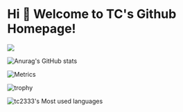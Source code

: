 # Hi 🎉 Welcome to TC's Github Homepage!

<!--
**tc2333/tc2333** is a ✨ _special_ ✨ repository because its `README.md` (this file) appears on your GitHub profile.

Here are some ideas to get you started:

- 🔭 I’m currently working on ...
- 🌱 I’m currently learning ...
- 👯 I’m looking to collaborate on ...
- 🤔 I’m looking for help with ...
- 💬 Ask me about ...
- 📫 How to reach me: ...
- 😄 Pronouns: ...
- ⚡ Fun fact: ...
-->
  <!-- knock code pictures 敲代码的图片 -->
  <img src="https://cdn.jsdelivr.net/gh/sun0225SUN/sun0225SUN/assets/images/coding.gif" /><br>
  
![Anurag's GitHub stats](https://github-readme-stats.vercel.app/api?username=tc2333&theme=flag-india&show_icons=true)

![Metrics](https://metrics.lecoq.io/tc2333?template=classic&base=header%2C%20activity%2C%20community%2C%20repositories%2C%20metadata&base.indepth=false&base.hireable=false&base.skip=false&config.timezone=Asia%2FShanghai)

![trophy](https://github-profile-trophy.vercel.app/?username=tc2333)

![tc2333's Most used languages](https://github-readme-stats.vercel.app/api/top-langs/?username=tc2333&layout=compact&hide_border=true&langs_count=10)
